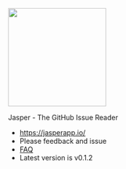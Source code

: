 <img src="https://jasperapp.io/image/logo.png" width="200">

Jasper - The GitHub Issue Reader

- https://jasperapp.io/
- Please feedback and issue
- [FAQ](https://jasperapp.io/faq.html)
- Latest version is v0.1.2
